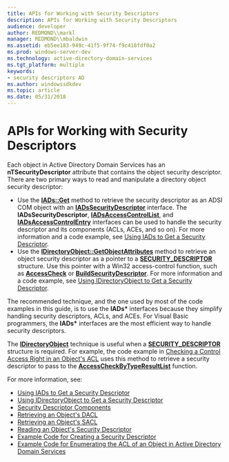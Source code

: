 ```yaml
---
title: APIs for Working with Security Descriptors
description: APIs for Working with Security Descriptors
audience: developer
author: REDMOND\\markl
manager: REDMOND\\mbaldwin
ms.assetid: eb5ee183-949c-41f5-9f74-f9c418fdf0a2
ms.prod: windows-server-dev
ms.technology: active-directory-domain-services
ms.tgt_platform: multiple
keywords:
- security descriptors AD
ms.author: windowssdkdev
ms.topic: article
ms.date: 05/31/2018
---
```


# APIs for Working with Security Descriptors

Each object in Active Directory Domain Services has an **nTSecurityDescriptor** attribute that contains the object security descriptor. There are two primary ways to read and manipulate a directory object security descriptor:

-   Use the [**IADs::Get**](https://msdn.microsoft.com/library/aa746347) method to retrieve the security descriptor as an ADSI COM object with an [**IADsSecurityDescriptor**](https://msdn.microsoft.com/library/aa706128) interface. The **IADsSecurityDescriptor**, [**IADsAccessControlList**](https://msdn.microsoft.com/library/aa705953), and [**IADsAccessControlEntry**](https://msdn.microsoft.com/library/aa705951) interfaces can be used to handle the security descriptor and its components (ACLs, ACEs, and so on). For more information and a code example, see [Using IADs to Get a Security Descriptor](using-iads-to-get-a-security-descriptor.md).
-   Use the [**IDirectoryObject::GetObjectAttributes**](https://msdn.microsoft.com/library/aa746358) method to retrieve an object security descriptor as a pointer to a [**SECURITY\_DESCRIPTOR**](https://msdn.microsoft.com/library/windows/desktop/aa379561) structure. Use this pointer with a Win32 access-control function, such as [**AccessCheck**](https://msdn.microsoft.com/library/windows/desktop/aa374815) or [**BuildSecurityDescriptor**](https://msdn.microsoft.com/library/windows/desktop/aa376381). For more information and a code example, see [Using IDirectoryObject to Get a Security Descriptor](using-idirectoryobject-to-get-a-security-descriptor.md).

The recommended technique, and the one used by most of the code examples in this guide, is to use the **IADs\*** interfaces because they simplify handling security descriptors, ACLs, and ACEs. For Visual Basic programmers, the **IADs\*** interfaces are the most efficient way to handle security descriptors.

The [**IDirectoryObject**](https://msdn.microsoft.com/library/aa746355) technique is useful when a [**SECURITY\_DESCRIPTOR**](https://msdn.microsoft.com/library/windows/desktop/aa379561) structure is required. For example, the code example in [Checking a Control Access Right in an Object's ACL](checking-a-control-access-right-in-an-objectampaposs-acl.md) uses this method to retrieve a security descriptor to pass to the [**AccessCheckByTypeResultList**](https://msdn.microsoft.com/library/windows/desktop/aa374836) function.

For more information, see:

-   [Using IADs to Get a Security Descriptor](using-iads-to-get-a-security-descriptor.md)
-   [Using IDirectoryObject to Get a Security Descriptor](using-idirectoryobject-to-get-a-security-descriptor.md)
-   [Security Descriptor Components](security-descriptor-components.md)
-   [Retrieving an Object's DACL](retrieving-an-objectampaposs-dacl.md)
-   [Retrieving an Object's SACL](retrieving-an-objectampaposs-sacl.md)
-   [Reading an Object's Security Descriptor](reading-an-objectampaposs-security-descriptor.md)
-   [Example Code for Creating a Security Descriptor](example-code-for-creating-a-security-descriptor.md)
-   [Example Code for Enumerating the ACL of an Object in Active Directory Domain Services](example-code-for-enumerating-the-acl-of-an-active-directory-object.md)

 

 




